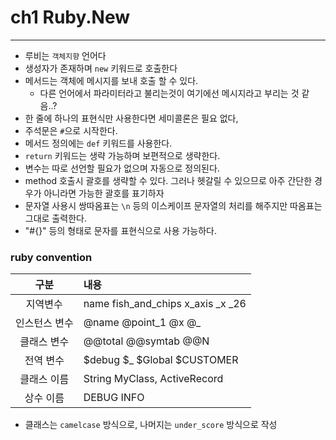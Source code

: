 # ch1 Ruby.New

---

- 루비는 `객체지향` 언어다
- 생성자가 존재하며 `new` 키워드로 호출한다
- 메서드는 객체에 메시지를 보내 호출 할 수 있다.
    - 다른 언어에서 파라미터라고 불리는것이 여기에선 메시지라고 부리는 것 같음..?
- 한 줄에 하나의 표현식만 사용한다면 세미콜론은 필요 없다,
- 주석문은 `#`으로 시작한다.
- 메서드 정의에는 `def` 키워드를 사용한다.
- `return` 키워드는 생략 가능하며 보편적으로 생략한다.
- 변수는 따로 선언할 필요가 없으며 자동으로 정의된다.
- method 호출시 괄호를 생략할 수 있다. 그러나 헷갈릴 수 있으므로 아주 간단한 경우가 아니라면 가능한 괄호를 표기하자
- 문자열 사용시 쌍따옴표는 `\n` 등의 이스케이프 문자열의 처리를 해주지만 따옴표는 그대로 출력한다.
- "#{}" 등의 형태로 문자를 표현식으로 사용 가능하다.

### ruby convention

|   구분    | 내용                                |
|:-------:|:----------------------------------|
|  지역변수   | name fish_and_chips x_axis _x _26 |
| 인스턴스 변수 | @name @point_1 @x @_              |
| 클래스 변수  | @@total @@symtab @@N              |
|  전역 변수  | $debug $_ $Global $CUSTOMER       |
| 클래스 이름  | String MyClass, ActiveRecord      |
|  상수 이름  | DEBUG INFO                        |

- 클래스는 `camelcase` 방식으로, 나머지는 `under_score` 방식으로 작성





